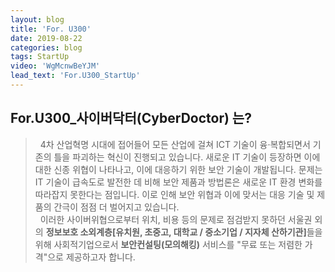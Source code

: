 ```yaml
---
layout: blog
title: 'For. U300'
date: 2019-08-22
categories: blog
tags: StartUp
video: 'WgMcnwBeYJM'
lead_text: 'For.U300_StartUp'
---
```


## For.U300_사이버닥터(CyberDoctor) 는?
 
 >&nbsp;&nbsp;4차 산업혁명 시대에 접어들어 모든 산업에 걸쳐 ICT 기술이 융·복합되면서 기존의 틀을 파괴하는 혁신이 진행되고 있습니다. 새로운 IT 기술이 등장하면 이에 대한 신종 위협이 나타나고, 이에 대응하기 위한 보안 기술이 개발됩니다. 문제는 IT 기술이 급속도로 발전한 데 비해 보안 제품과 방법론은 새로운 IT 환경 변화를 따라잡지 못한다는 점입니다. 이로 인해 보안 위협과 이에 맞서는 대응 기술 및 제품의 간극이 점점 더 벌어지고 있습니다.<br>
 >&nbsp;&nbsp;이러한 사이버위협으로부터 위치, 비용 등의 문제로 점검받지 못하던 서울권 외의 <b>정보보호 소외계층[유치원, 초중고, 대학교 / 중소기업 / 지자체 산하기관]</b>들을 위해 사회적기업으로서 <b>보안컨설팅(모의해킹)</b> 서비스를 "무료 또는 저렴한 가격"으로 제공하고자 합니다.
